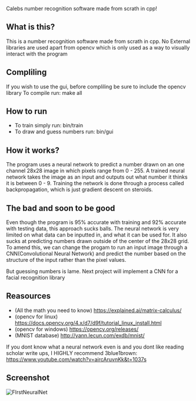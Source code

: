Calebs number recognition software made from scrath in cpp!

What is this?
-----------
This is a number recognition software made from scrath in cpp. 
No External libraries are used apart from opencv which is only used 
as a way to visually interact with the program

Compliling
----------
If you wish to use the gui, before compliling be sure to include the opencv library
To compile run: make all

How to run
----------
- To train simply run: bin/train
- To draw and guess numbers run: bin/gui

How it works?
-------------
The program uses a neural network to predict a number drawn on 
an one channel 28x28 image in which pixels range from 0 - 255.
A trained neural network takes the image as an input and outputs 
out what number it thinks it is between 0 - 9. Training the network 
is done through a process called backpropagation, which is just 
gradient descent on steroids.

The bad and soon to be good
---------------------------
Even though the program is 95% accurate with training and 92% accurate 
with testing data, this approach sucks balls. The neural network is 
very limited on what data can be inputted in, and what it can be used 
for. It also sucks at predicting numbers drawn outside of the center of 
the 28x28 grid. To amend this, we can change the progam to run an input 
image through a CNN(Convolutional Neural Network) and predict the number 
based on the structure of the input rather than the pixel values.

But guessing numbers is lame. Next project will implement a CNN for a 
facial recognition library 

Reasources
----------
- (All the math you need to know) https://explained.ai/matrix-calculus/
- (opencv for linux) https://docs.opencv.org/4.x/d7/d9f/tutorial_linux_install.html
- (opencv for windows) https://opencv.org/releases/
- (MNIST database) http://yann.lecun.com/exdb/mnist/

If you dont know what a neural network even is and you dont like reading scholar write ups, 
I HIGHLY recommend 3blue1brown: https://www.youtube.com/watch?v=aircAruvnKk&t=1037s

Screenshot
----------
![FIrstNeuralNet](https://user-images.githubusercontent.com/46787561/175752971-bf3f7ff9-7884-471a-8c82-2ca11367de9d.png)
